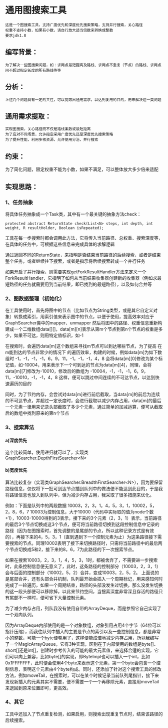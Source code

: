 # 通用图搜索工具
	这是一个图搜索工具，支持广度优先和深度优先搜索策略，支持并行搜索，关心路径
	权重不支持小数，如果有小数，请自行放大适当倍数来转换成整数
	要求jdk1.8

## 编写背景：
	为了解决一些图搜索问题，如：求两点最短距离及路线、求两点不重复（节点）的路线、求两点间不超过指定长度的所有路线等等
## 分析：
	上述几个问题具有一定的共性，可以提取出通用需求，以达到复用的目的，用来解决这一类问题
## 通用需求提取：
	实现图搜索，关心路径而不仅是路线条数或最短距离
	为了应对不同场景，允许指定采用广度优先还是深度优先搜索策略
	为了提升性能，利用多核资源，允许使用分治，并行搜索
## 约束：
  为了简化问题，限定权重不能为小数，如果不满足，可以整体放大多少倍来适配
## 实现思路：
### 1、任务抽象
  将具体任务抽象成一个Task类，其中有一个最关键的抽象方法check：

```
protected abstract ReturnState check(List<N> steps, int depth, int weight, R resultHolder, Boolean isRepeated);
```

  工具在每一步搜索时都会调用此方法，它将传入当前路径、总权重、搜索深度等，在具体的任务中，可根据这些信息来完成具体的求解逻辑

  通过返回不同的ReturnState，来指明是否结束当前路径的后续搜索，或者是结束整个任务，或者继续往下搜索，或者是指示将后续搜索转成一个并行任务

  如果开启了并行搜索，则需要实现getForkResultHandler方法来定义一个ForkResultHandler，它指明了如何从当前结果收集器创建新的收集器（例如求最短路径的任务就需要用到当前结果，即已找到的最短路径），以及如何合并等

### 2、图数据整理（初始化）
  在工具使用时，首先将图中的节点（比如节点为String类型，或是其它自定义对象）转换成索引，用索引值来表示图中的节点，以便于使用，提高效率对应于GraphSearcher类中的mapper、unmapper
  然后将图中的路径、权重信息重新构建成一个二维数组data\[\]\[\]，data\[m\]\[n\]表示从第m个节点到第n个节点的权重是多少，如果不可达，则用特定值标识，如-1

  在搜索时，会遍历data[m]这个数组来寻找m节点可以到达哪些节点，为了提高 在m能到达的节点非常少的情况下 的遍历效率，构建的时候，例如data\[m\]为如下数组时
-1，-1，-1，-1，6，9，11，-1，-1，-1，4，8
  会将data\[m\]\[0\]修改为某个标记值，如-10004，用来表示下一个可到达的节点为data\[m\]\[4\]，同理，会将data\[m\]\[7\]修改为-10010，修改后的数组为
-10004，-1，-1，-1，6，9，11，-10010，-1，-1，4，8
  这样，便可以跳过中间连续的不可达节点，以达到快速遍历的目的

  同时，为了节约内存，会尝试对data[m]进行前后截取，当data[m]的前后为连续的不可达节点，并超过一定长度时，会进行截取以减少内存占用，data[m]的最后一个元素一律用来记录头部截取了多少个元素，通过简单的加减运算，便可从截取后的数组中找到原来的第n个节点

### 3、搜索算法
#### a)深度优先
  这个比较简单，使用递归就可以了，实现类GraphSearcher.DepthFirstSearcher&lt;N&gt;

#### b)宽度优先
  算法比较复杂（实现类GraphSearcher.BreadthFirstSearcher&lt;N&gt;），因为要保留路径信息，仅仅将下一批可到达节点插到队列中的做法便不能达到此目的，于是我将路径信息也放入到队列中，但为减少内存占用，我采取了很多措施来优化。

  例如：下面是队列中的两段数据
10003，2，3，1，4，5，3，1，10002，5，2，8，6，7
  10003为控制信息，大于10000（代码中实际取的值为node个数+1），10003-10000得到的3表示，接下来的3个元素（2，3，1）表示，当前路径的最后3个节点切换成这3个节点，便可将当前路径切换到这段控制信息中记录的路径（因为在图搜索时，首先调整的是尾部的节点，所以这种记录方式是有效的），再接下来的4，5，3，1（直到遇到下一个控制元素为止）为这条路径接下需要搜索的节点。同理10002表明了接下来切换路径时，只需将当前路径中的最后两个节点切换成5和2，接下来的8，6，7为此路径的下一次搜索节点。

  如果在搜索10003，2，3，1，4，5，3，1时，都被舍弃了，不需要进一步搜索时，此条控制信息便无意义了，此时，这条路径的控制部分（10003，2，3，1）会与后面的控制部分（10002，5，2）合并，变成10003，2，5，2。
  上面说的是尾部合并，还有头部合并机制，队列最开始会插入一个周期标记，用来感知何时完成了一轮遍历，如果一个周期结束，路径的头部没发生过切换，那么没发生切换的这一段头部便可以移除掉，以此来节约空间，当搜索深度非常深且存活的路径只有尾部不一样时，便可省下大量控制元素。

  为了减少内存占用，列队我没有使用自带的ArrayDeque，而是参照它自己实现了一个双向队列。

  因为ArrayDeque内部使用的是一个对象数组，对象引用占用4个字节（64位可以指针压缩），而我往队列中插入的主要是节点的索引以及一些控制信息，都是非常小的整数，可能一个byte便够用了，这样便能成倍地减少内存占用，所以我编写了一个MagicArrayQueue，它有3种实现，区别在于内部使用的数组是byte\[\]、short\[\]还是int\[\]，创建时参考传入的可能的最大元素值，来选择合适的实现，它们可以向上兼容，比如byte\[\]的实现，即ByteImpl也可以插入一个int，比如0x1FFFFFFF，此时便会使用4个byte来表示这个元素，第一个byte会包含一个控制信息，表明这个元素由4个byte构成。同时，还添加了针对这个搜索工具的修改方法，例如moveTail，在搜索时，可以在某个时候记录当前队列尾指针，接下来发现新插入的元素其实不需要，便不需要一个一个再移除元素，直接用moveTail来退回到原来位置即可，更高效。

### 4、其它
  工具中还加入了节点重复检测，如果启用，则搜索出现重复节点时，结束该路径的后续搜索。
